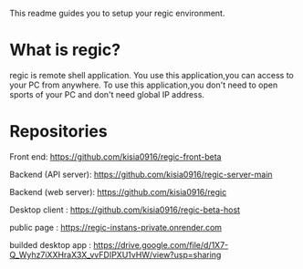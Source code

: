 This readme guides you to setup your regic environment.

# What is regic?
regic is remote shell application. 
You use this application,you can access to  your PC from anywhere.
To use this application,you don't need to open sports of your PC and don't need global IP address.

# Repositories
Front end: https://github.com/kisia0916/regic-front-beta

Backend (API server): https://github.com/kisia0916/regic-server-main

Backend (web server): https://github.com/kisia0916/regic

Desktop client : https://github.com/kisia0916/regic-beta-host

public page : https://regic-instans-private.onrender.com

builded desktop app : https://drive.google.com/file/d/1X7-Q_Wyhz7iXXHraX3X_vvFDIPXU1vHW/view?usp=sharing
